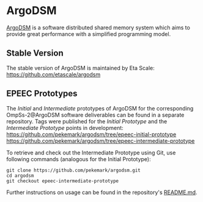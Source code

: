 # ArgoDSM

[ArgoDSM](https://www.it.uu.se/research/project/argo) is a software distributed
shared memory system which aims to provide great performance with a simplified
programming model.


## Stable Version

The stable version of ArgoDSM is maintained by Eta Scale:  
https://github.com/etascale/argodsm


## EPEEC Prototypes

The *Initial* and *Intermediate* prototypes of ArgoDSM for the corresponding
OmpSs-2@ArgoDSM software deliverables can be found in a separate repository.
Tags were published for the *Initial Prototype* and the *Intermediate Prototype*
points in development:  
https://github.com/pekemark/argodsm/tree/epeec-initial-prototype  
https://github.com/pekemark/argodsm/tree/epeec-intermediate-prototype

To retrieve and check out the Intermediate Prototype using Git, use following
commands (analogous for the Initial Prototype):
```
git clone https://github.com/pekemark/argodsm.git
cd argodsm
git checkout epeec-intermediate-prototype
```
Further instructions on usage can be found in the repository's [README.md](https://github.com/pekemark/argodsm/blob/epeec-initial-prototype/README.md).



